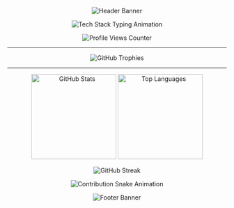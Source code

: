 <p align="center">
  <img src="https://capsule-render.vercel.app/api?type=venom&color=0:09011a,50:7F52FF,100:ED8B00&height=220&section=header&text=Sourav%20Kumar&fontSize=60&fontColor=ffffff&animation=twinkling" alt="Header Banner"/>
</p>

<p align="center">
  <img src="https://readme-typing-svg.herokuapp.com?font=Fira+Code&size=22&pause=1000&color=7F52FF&center=true&vCenter=true&width=550&lines=Kotlin+%E2%80%A2+Rust+%E2%80%A2+Java+%E2%80%A2+C%2B%2B;Actix+Web+%E2%80%A2+Android+Studio+%E2%80%A2+MySQL;HTML+%E2%80%A2+CSS" alt="Tech Stack Typing Animation"/>
</p>

<p align="center">
  <img src="https://komarev.com/ghpvc/?username=souravk29&style=for-the-badge&color=7F52FF&label=PROFILE+VIEWS" alt="Profile Views Counter"/>
</p>

---

<p align="center">
  <img src="https://github-profile-trophy.vercel.app/?username=souravk29&theme=tokyonight&no-frame=true&no-bg=true&column=7&margin-w=15&margin-h=15" alt="GitHub Trophies"/>
</p>

---

<div align="center">
  <img src="https://github-readme-stats.vercel.app/api?username=souravk29&show_icons=true&theme=tokyonight&count_private=true&hide_border=true&rank_icon=github" alt="GitHub Stats" height="195"/>
  <img src="https://github-readme-stats.vercel.app/api/top-langs/?username=souravk29&layout=compact&theme=tokyonight&hide_border=true" alt="Top Languages" height="195"/>
</div>

<p align="center">
  <img src="https://streak-stats.demolab.com?user=souravk29&theme=tokyonight&hide_border=true" alt="GitHub Streak"/>
</p>

<p align="center">
  <img src="https://github.com/souravk29/souravk29/blob/output/github-contribution-grid-snake.svg" alt="Contribution Snake Animation"/>
</p>

<p align="center">
  <img src="https://capsule-render.vercel.app/api?type=venom&color=0:09011a,50:7F52FF,100:ED8B00&height=150&section=footer" alt="Footer Banner"/>
</p>
